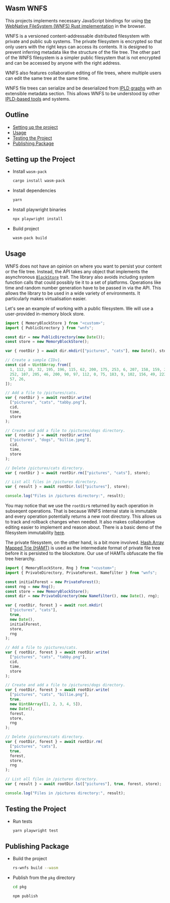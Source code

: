 ## Wasm WNFS

This projects implements necessary JavaScript bindings for using [the WebNative FileSystem (WNFS) Rust implementation][wnfs-crate] in the browser.

WNFS is a versioned content-addressable distributed filesystem with private and public sub systems. The private filesystem is encrypted so that only users with the right keys can access its contents. It is designed to prevent inferring metadata like the structure of the file tree. The other part of the WNFS filesystem is a simpler public filesystem that is not encrypted and can be accessed by anyone with the right address.

WNFS also features collaborative editing of file trees, where multiple users can edit the same tree at the same time.

WNFS file trees can serialize and be deserialized from [IPLD graphs][ipld-spec] with an extensible metadata section. This allows WNFS to be understood by other [IPLD-based tools][npm-ipld-tools] and systems.

## Outline

- [Setting up the project](#setting-up-the-project)
- [Usage](#usage)
- [Testing the Project](#testing-the-project)
- [Publishing Package](#publishing-package)

## Setting up the Project

- Install `wasm-pack`

  ```bash
  cargo install wasm-pack
  ```

- Install dependencies

  ```bash
  yarn
  ```

- Install playwright binaries

  ```bash
  npx playwright install
  ```

- Build project

  ```bash
  wasm-pack build
  ```

## Usage


WNFS does not have an opinion on where you want to persist your content or the file tree. Instead, the API takes any object that implements the asynchronous [`BlockStore`][blockstore-trait] trait. The library also avoids including system function calls that could possibly tie it to a set of platforms. Operations like time and random number generation have to be passed in via the API. This allows the library to be used in a wide variety of environments. It particularly makes virtualisation easier.

Let's see an example of working with a public filesystem. We will use a user-provided in-memory block store.

```js
import { MemoryBlockStore } from "<custom>";
import { PublicDirectory } from "wnfs";

const dir = new PublicDirectory(new Date());
const store = new MemoryBlockStore();

var { rootDir } = await dir.mkdir(["pictures", "cats"], new Date(), store);

// Create a sample CIDv1.
const cid = Uint8Array.from([
  1, 112, 18, 32, 195, 196, 115, 62, 200, 175, 253, 6, 207, 158, 159, 245, 15,
  252, 107, 205, 46, 200, 90, 97, 112, 0, 75, 183, 9, 102, 156, 49, 222, 148,
  57, 26,
]);

// Add a file to /pictures/cats.
var { rootDir } = await rootDir.write(
  ["pictures", "cats", "tabby.png"],
  cid,
  time,
  store
);

// Create and add a file to /pictures/dogs directory.
var { rootDir } = await rootDir.write(
  ["pictures", "dogs", "billie.jpeg"],
  cid,
  time,
  store
);

// Delete /pictures/cats directory.
var { rootDir } = await rootDir.rm(["pictures", "cats"], store);

// List all files in /pictures directory.
var { result } = await rootDir.ls(["pictures"], store);

console.log("Files in /pictures directory:", result);
```

You may notice that we use the `rootDir`s returned by each operation in subseqent operations. That is because WNFS internal state is immutable and every operation potentially returns a new root directory. This allows us to track and rollback changes when needed. It also makes collaborative editing easier to implement and reason about. There is a basic demo of the filesystem immutability [here][wnfs-graph-demo].

The private filesystem, on the other hand, is a bit more involved. [Hash Array Mapped Trie (HAMT)][hamt-wiki] is used as the intermediate format of private file tree before it is persisted to the blockstore. Our use of HAMTs obfuscate the file tree hierarchy.

```js
import { MemoryBlockStore, Rng } from "<custom>";
import { PrivateDirectory, PrivateForest, Namefilter } from "wnfs";

const initialForest = new PrivateForest();
const rng = new Rng();
const store = new MemoryBlockStore();
const dir = new PrivateDirectory(new Namefilter(), new Date(), rng);

var { rootDir, forest } = await root.mkdir(
  ["pictures", "cats"],
  true,
  new Date(),
  initialForest,
  store,
  rng
);

// Add a file to /pictures/cats.
var { rootDir, forest } = await rootDir.write(
  ["pictures", "cats", "tabby.png"],
  cid,
  time,
  store
);

// Create and add a file to /pictures/dogs directory.
var { rootDir, forest } = await rootDir.write(
  ["pictures", "cats", "billie.png"],
  true,
  new Uint8Array([1, 2, 3, 4, 5]),
  new Date(),
  forest,
  store,
  rng
);

// Delete /pictures/cats directory.
var { rootDir, forest } = await rootDir.rm(
  ["pictures", "cats"],
  true,
  forest,
  store,
  rng
);

// List all files in /pictures directory.
var { result } = await rootDir.ls(["pictures"], true, forest, store);

console.log("Files in /pictures directory:", result);
```

## Testing the Project

- Run tests

  ```bash
  yarn playwright test
  ```

## Publishing Package

- Build the project

  ```bash
  rs-wnfs build --wasm
  ```

- Publish from the `pkg` directory

  ```bash
  cd pkg
  ```

  ```bash
  npm publish
  ```

[blockstore-trait]: https://github.com/wnfs-wg/rs-wnfs/blob/main/wnfs/src/common/blockstore.rs
[hamt-wiki]: https://en.wikipedia.org/wiki/Hash_array_mapped_trie
[ipld-spec]: https://ipld.io/
[npm-ipld-tools]: https://www.npmjs.com/search?q=ipld
[wnfs-crate]: https://crates.io/crates/wnfs
[wnfs-graph-demo]: https://calm-thin-barista.fission.app
